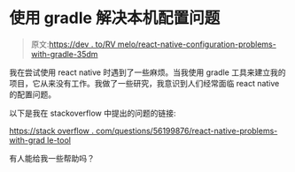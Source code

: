 # 使用 gradle 解决本机配置问题

> 原文:[https://dev . to/RV melo/react-native-configuration-problems-with-gradle-35dm](https://dev.to/rvmelo/react-native-configuration-problems-with-gradle-35dm)

我在尝试使用 react native 时遇到了一些麻烦。当我使用 gradle 工具来建立我的项目，它从来没有工作。我做了一些研究，我意识到人们经常面临 react native 的配置问题。

以下是我在 stackoverflow 中提出的问题的链接:

[https://stack overflow . com/questions/56199876/react-native-problems-with-grad le-tool](https://stackoverflow.com/questions/56199876/react-native-problems-with-gradle-tool)

有人能给我一些帮助吗？